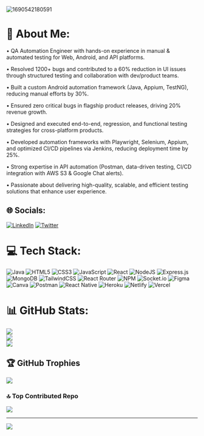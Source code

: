 ![1690542180591](https://github.com/shubhamkr83/shubhamkr83/assets/72254047/fdd19608-115b-4135-82ca-e89a285bc941)

# 💫 About Me:
• QA Automation Engineer with hands-on experience in manual & automated testing for Web, Android, and API platforms.

• Resolved 1200+ bugs and contributed to a 60% reduction in UI issues through structured testing and collaboration with dev/product teams.

• Built a custom Android automation framework (Java, Appium, TestNG), reducing manual efforts by 30%.

• Ensured zero critical bugs in flagship product releases, driving 20% revenue growth.

• Designed and executed end-to-end, regression, and functional testing strategies for cross-platform products.

• Developed automation frameworks with Playwright, Selenium, Appium, and optimized CI/CD pipelines via Jenkins, reducing deployment time by 25%.

• Strong expertise in API automation (Postman, data-driven testing, CI/CD integration with AWS S3 & Google Chat alerts).

• Passionate about delivering high-quality, scalable, and efficient testing solutions that enhance user experience.

## 🌐 Socials:
[![LinkedIn](https://img.shields.io/badge/LinkedIn-%230077B5.svg?logo=linkedin&logoColor=white)](https://linkedin.com/in/https://www.linkedin.com/in/shubham-kumar836) [![Twitter](https://img.shields.io/badge/Twitter-%231DA1F2.svg?logo=Twitter&logoColor=white)](https://twitter.com/https://twitter.com/KrShubhamDev) 

# 💻 Tech Stack:
![Java](https://img.shields.io/badge/java-%23ED8B00.svg?style=for-the-badge&logo=java&logoColor=white) ![HTML5](https://img.shields.io/badge/html5-%23E34F26.svg?style=for-the-badge&logo=html5&logoColor=white) ![CSS3](https://img.shields.io/badge/css3-%231572B6.svg?style=for-the-badge&logo=css3&logoColor=white) ![JavaScript](https://img.shields.io/badge/javascript-%23323330.svg?style=for-the-badge&logo=javascript&logoColor=%23F7DF1E) ![React](https://img.shields.io/badge/react-%2320232a.svg?style=for-the-badge&logo=react&logoColor=%2361DAFB) ![NodeJS](https://img.shields.io/badge/node.js-6DA55F?style=for-the-badge&logo=node.js&logoColor=white) ![Express.js](https://img.shields.io/badge/express.js-%23404d59.svg?style=for-the-badge&logo=express&logoColor=%2361DAFB) ![MongoDB](https://img.shields.io/badge/MongoDB-%234ea94b.svg?style=for-the-badge&logo=mongodb&logoColor=white) ![TailwindCSS](https://img.shields.io/badge/tailwindcss-%2338B2AC.svg?style=for-the-badge&logo=tailwind-css&logoColor=white) ![React Router](https://img.shields.io/badge/React_Router-CA4245?style=for-the-badge&logo=react-router&logoColor=white) ![NPM](https://img.shields.io/badge/NPM-%23000000.svg?style=for-the-badge&logo=npm&logoColor=white) ![Socket.io](https://img.shields.io/badge/Socket.io-black?style=for-the-badge&logo=socket.io&badgeColor=010101) 	![Figma](https://img.shields.io/badge/figma-%23F24E1E.svg?style=for-the-badge&logo=figma&logoColor=white) ![Canva](https://img.shields.io/badge/Canva-%2300C4CC.svg?style=for-the-badge&logo=Canva&logoColor=white) ![Postman](https://img.shields.io/badge/Postman-FF6C37?style=for-the-badge&logo=postman&logoColor=white) ![React Native](https://img.shields.io/badge/react_native-%2320232a.svg?style=for-the-badge&logo=react&logoColor=%2361DAFB) ![Heroku](https://img.shields.io/badge/heroku-%23430098.svg?style=for-the-badge&logo=heroku&logoColor=white) ![Netlify](https://img.shields.io/badge/netlify-%23000000.svg?style=for-the-badge&logo=netlify&logoColor=#00C7B7) ![Vercel](https://img.shields.io/badge/vercel-%23000000.svg?style=for-the-badge&logo=vercel&logoColor=white)
# 📊 GitHub Stats:
![](https://github-readme-stats.vercel.app/api?username=shubhamkr83&theme=dark&hide_border=true&include_all_commits=false&count_private=true)<br/>
![](https://github-readme-streak-stats.herokuapp.com/?user=shubhamkr83&theme=dark&hide_border=true)<br/>
![](https://github-readme-stats.vercel.app/api/top-langs/?username=shubhamkr83&theme=dark&hide_border=true&include_all_commits=false&count_private=true&layout=compact)

## 🏆 GitHub Trophies
![](https://github-profile-trophy.vercel.app/?username=shubhamkr83&theme=radical&no-frame=true&no-bg=false&margin-w=4)

### 🔝 Top Contributed Repo
![](https://github-contributor-stats.vercel.app/api?username=shubhamkr83&limit=5&theme=dark&combine_all_yearly_contributions=true)

---
[![](https://visitcount.itsvg.in/api?id=shubhamkr83&icon=0&color=1)](https://visitcount.itsvg.in)

<!-- Proudly created with GPRM ( https://gprm.itsvg.in ) -->
